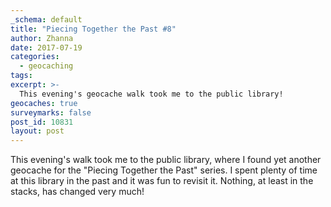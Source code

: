 ```yaml
---
_schema: default
title: "Piecing Together the Past #8"
author: Zhanna
date: 2017-07-19
categories:
  - geocaching
tags:
excerpt: >-
  This evening's geocache walk took me to the public library!
geocaches: true
surveymarks: false
post_id: 10831
layout: post                       
---
```


This evening's walk took me to the public library, where I found yet another geocache for the "Piecing Together the Past" series. I spent plenty of time at this library in the past and it was fun to revisit it. Nothing, at least in the stacks, has changed very much!


 

 